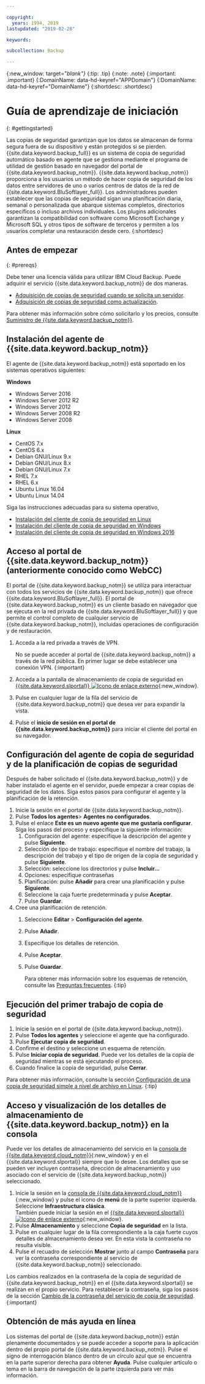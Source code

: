 ```yaml
---

copyright:
  years: 1994, 2019
lastupdated: "2019-02-28"

keywords:

subcollection: Backup

---
```

{:new_window: target="_blank"}_
{:tip: .tip}
{:note: .note}
{:important: .important}
{:DomainName: data-hd-keyref="APPDomain"}
{:DomainName: data-hd-keyref="DomainName"}
{:shortdesc: .shortdesc}

# Guía de aprendizaje de iniciación
{: #gettingstarted}

Las copias de seguridad garantizan que los datos se almacenan de forma segura fuera de su dispositivo y están protegidos si se pierden. {{site.data.keyword.backup_full}} es un sistema de copia de seguridad automático basado en agente que se gestiona mediante el programa de utilidad de gestión basado en navegador del portal de {{site.data.keyword.backup_notm}}. {{site.data.keyword.backup_notm}} proporciona a los usuarios un método de hacer copia de seguridad de los datos entre servidores de uno o varios centros de datos de la red de {{site.data.keyword.BluSoftlayer_full}}. Los administradores pueden establecer que las copias de seguridad sigan una planificación diaria, semanal o personalizada que abarque sistemas completos, directorios específicos o incluso archivos individuales. Los plugins adicionales garantizan la compatibilidad con software como Microsoft Exchange y Microsoft SQL y otros tipos de software de terceros y permiten a los usuarios completar una restauración desde cero.
{:shortdesc}

## Antes de empezar
{: #prereqs}

Debe tener una licencia válida para utilizar IBM Cloud Backup. Puede adquirir el servicio {{site.data.keyword.backup_notm}} de dos maneras.

- [Adquisición de copias de seguridad cuando se solicita un servidor](/docs/infrastructure/Backup?topic=Backup-ordering#purchasingwithserver).
- [Adquisición de copias de seguridad como actualización](/docs/infrastructure/Backup?topic=Backup-ordering#purchasingasupgrade).

Para obtener más información sobre cómo solicitarlo y los precios, consulte [Suministro de {{site.data.keyword.backup_notm}}](/docs/infrastructure/Backup?topic=Backup-ordering).

## Instalación del agente de {{site.data.keyword.backup_notm}}

El agente de {{site.data.keyword.backup_notm}} está soportado en los sistemas operativos siguientes:

**Windows**
 - Windows Server 2016
 - Windows Server 2012 R2
 - Windows Server 2012
 - Windows Server 2008 R2
 - Windows Server 2008

**Linux**
 - CentOS 7.x
 - CentOS 6.x
 - Debian GNU/Linux 9.x
 - Debian GNU/Linux 8.x
 - Debian GNU/Linux 7.x
 - RHEL 7.x
 - RHEL 6.x
 - Ubuntu Linux 16.04
 - Ubuntu Linux 14.04

Siga las instrucciones adecuadas para su sistema operativo,
- [Instalación del cliente de copia de seguridad en Linux](/docs/infrastructure/Backup?topic=Backup-InstallinLinux)
- [Instalación del cliente de copia de seguridad en Windows](/docs/infrastructure/Backup?topic=Backup-InstallinWindows)
- [Instalación del cliente de copia de seguridad en Windows 2016](/docs/infrastructure/Backup?topic=Backup-InstallinWindows2016)

## Acceso al portal de {{site.data.keyword.backup_notm}} (anteriormente conocido como WebCC)

El portal de {{site.data.keyword.backup_notm}} se utiliza para interactuar con todos los servicios de {{site.data.keyword.backup_notm}} que ofrece {{site.data.keyword.BluSoftlayer_full}}. El portal de {{site.data.keyword.backup_notm}} es un cliente basado en navegador que se ejecuta en la red privada de {{site.data.keyword.BluSoftlayer_full}} y que permite el control completo de cualquier servicio de {{site.data.keyword.backup_notm}}, incluidas operaciones de configuración y de restauración.

1. Acceda a la red privada a través de VPN.

   No se puede acceder al portal de {{site.data.keyword.backup_notm}} a través de la red pública. En primer lugar se debe establecer una conexión VPN.
   {:important}
2. Acceda a la pantalla de almacenamiento de copia de seguridad en [{{site.data.keyword.slportal}} ![Icono de enlace externo](../../icons/launch-glyph.svg "Icono de enlace externo")](https://control.softlayer.com/){:new_window}.
3. Pulse en cualquier lugar de la fila del servicio de {{site.data.keyword.backup_notm}} que desea ver para expandir la vista.
4. Pulse el **inicio de sesión en el portal de {{site.data.keyword.backup_notm}}** para iniciar el cliente del portal en su navegador.

## Configuración del agente de copia de seguridad y de la planificación de copias de seguridad

Después de haber solicitado el {{site.data.keyword.backup_notm}} y de haber instalado el agente en el servidor, puede empezar a crear copias de seguridad de los datos. Siga estos pasos para configurar el agente y la planificación de la retención.

1. Inicie la sesión en el portal de {{site.data.keyword.backup_notm}}.
2. Pulse **Todos los agentes**> **Agentes no configurados**.
3. Pulse el enlace **Este es un nuevo agente que me gustaría configurar**. Siga los pasos del proceso y especifique la siguiente información:
   1. Configuración del agente: especifique la descripción del agente y pulse **Siguiente**.
   2. Selección de tipo de trabajo: especifique el nombre del trabajo, la descripción del trabajo y el tipo de origen de la copia de seguridad y pulse **Siguiente**.
   3. Selección: seleccione los directorios y pulse **Incluir...**
   4. Opciones: especifique contraseñas
   5. Planificación: pulse **Añadir** para crear una planificación y pulse **Siguiente**.
   6. Seleccione la caja fuerte predeterminada y pulse **Aceptar**.
   7. Pulse **Guardar**.
4. Cree una planificación de retención.
   1. Seleccione **Editar** > **Configuración del agente**.
   2. Pulse **Añadir**.
   3. Especifique los detalles de retención.
   4. Pulse **Aceptar**.
   5. Pulse **Guardar**.

      Para obtener más información sobre los esquemas de retención, consulte las [Preguntas frecuentes](faqs.html).
      {:tip}

## Ejecución del primer trabajo de copia de seguridad

1. Inicie la sesión en el portal de {{site.data.keyword.backup_notm}}.
2. Pulse **Todos los agentes** y seleccione el agente que ha configurado.
3. Pulse **Ejecutar copia de seguridad**.
4. Confirme el destino y seleccione un esquema de retención.
5. Pulse **Iniciar copia de seguridad**. Puede ver los detalles de la copia de seguridad mientras se está ejecutando el proceso.
6. Cuando finalice la copia de seguridad, pulse **Cerrar**.

Para obtener más información, consulte la sección [Configuración de una copia de seguridad simple a nivel de archivo en Linux](/docs/infrastructure/Backup?topic=Backup-configureLinuxBackup).
{:tip}

## Acceso y visualización de los detalles de almacenamiento de {{site.data.keyword.backup_notm}} en la consola

Puede ver los detalles de almacenamiento del servicio en la [consola de {{site.data.keyword.cloud_notm}}](https://{DomainName}/){:new_window} y en el {{site.data.keyword.slportal}} siempre que lo desee. Los detalles que se pueden ver incluyen contraseña, dirección de almacenamiento y uso asociado con el servicio de {{site.data.keyword.backup_notm}} seleccionado.

1. Inicie la sesión en la [consola de {{site.data.keyword.cloud_notm}}](https://{DomainName}){:new_window} y pulse el icono de **menú** de la parte superior izquierda. Seleccione **Infraestructura clásica**.</br>
   También puede iniciar la sesión en el [{{site.data.keyword.slportal}} ![Icono de enlace externo](../../icons/launch-glyph.svg "Icono de enlace externo")](https://control.softlayer.com/){:new_window}.
2. Pulse **Almacenamiento** y seleccione **Copia de seguridad** en la lista.
2. Pulse en cualquier lugar de la fila correspondiente a la caja fuerte cuyos detalles de almacenamiento desea ver. En esta vista la contraseña no resulta visible.
3. Pulse el recuadro de selección **Mostrar** junto al campo **Contraseña** para ver la contraseña correspondiente al servicio de {{site.data.keyword.backup_notm}} seleccionado.

Los cambios realizados en la contraseña de la copia de seguridad de {{site.data.keyword.backup_notm}} en el {{site.data.keyword.slportal}} se realizan en el propio servicio. Para restablecer la contraseña, siga los pasos de la sección [Cambio de la contraseña del servicio de copia de seguridad](/docs/infrastructure/Backup?topic=Backup-changePassword).
{:important}

## Obtención de más ayuda en línea

Los sistemas del portal de {{site.data.keyword.backup_notm}} están plenamente documentados y se puede acceder a soporte para la aplicación dentro del propio portal de {{site.data.keyword.backup_notm}}. Pulse el signo de interrogación blanco dentro de un círculo azul que se encuentra en la parte superior derecha para obtener **Ayuda**. Pulse cualquier artículo o tema en la barra de navegación de la parte izquierda para ver más información.
